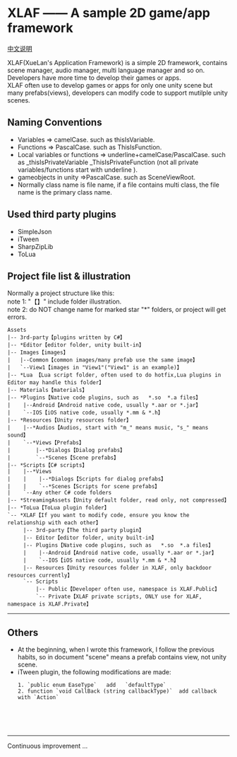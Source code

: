 XLAF —— A sample 2D game/app framework
====================================================
 [中文说明](https://github.com/SES-xuelan/XLAF/blob/master/readme_zh.md)

XLAF(XueLan's Application Framework) is a simple 2D framework, contains scene manager, audio manager, multi language manager and so on. Developers have more time to develop their games or apps.<br />
XLAF often use to develop games or apps for only one unity scene but many prefabs(views), developers can modify  code to support mutilple unity scenes.

## Naming Conventions
* Variables => camelCase. such as thisIsVariable.
* Functions => PascalCase. such as  ThisIsFunction.
* Local variables or functions => underline+camelCase/PascalCase. such as  _thisIsPrivateVariable   _ThisIsPrivateFunction
(not all private variables/functions start with underline ).
* gameobjects in unity =>PascalCase. such as SceneViewRoot.
* Normally class name is file name, if a file contains multi class, the file name is the primary class name.

## Used third party plugins
* SimpleJson
* iTween
* SharpZipLib
* ToLua

## Project file list & illustration
Normally a project structure like this:<br />
note 1: "【】" include folder illustration.<br />
note 2: do NOT change name for marked star "\*" folders, or project will get errors.

```
Assets
|-- 3rd-party【plugins written by C#】
|-- *Editor【editor folder, unity built-in】
|-- Images【images】
|   |--Common【common images/many prefab use the same image】
|   `--View1【images in "View1"("View1" is an example)】
|-- *Lua 【Lua script folder, often used to do hotfix,Lua plugins in  Editor may handle this folder】
|-- Materials【materials】
|-- *Plugins【Native code plugins, such as   *.so  *.a files】
|    |--Android【Android native code, usually *.aar or *.jar】
|    `--IOS【iOS native code, usually *.mm & *.h】
|-- *Resources【Unity resources folder】
|    |--*Audios【Audios, start with "m_" means music, "s_" means sound】
|    `--*Views【Prefabs】
|        |--*Dialogs【Dialog prefabs】
|        `--*Scenes【Scene prefabs】
|-- *Scripts【C# scripts】
|    |--*Views
|    |    |--*Dialogs【Scripts for dialog prefabs】
|    |    `--*Scenes【Scripts for scene prefabs】
|    `--Any other C# code folders
|-- *StreamingAssets【Unity default folder, read only, not compressed】
|-- *ToLua【ToLua plugin folder】
`-- *XLAF【If you want to modify code, ensure you know the relationship with each other】
     |-- 3rd-party【The third party plugin】
     |-- Editor【editor folder, unity built-in】
     |-- Plugins【Native code plugins, such as   *.so  *.a files】
     |    |--Android【Android native code, usually *.aar or *.jar】
     |    `--IOS【iOS native code, usually *.mm & *.h】
     |-- Resources【Unity resources folder in XLAF, only backdoor resources currently】
     `-- Scripts
         |-- Public【Developer often use, namespace is XLAF.Public】
         `-- Private【XLAF private scripts, ONLY use for XLAF, namespace is XLAF.Private】
```


-----
## Others
* At the beginning, when I wrote this framework, I follow the previous habits, so in document "scene" means a prefab contains view, not unity scene.
* iTween plugin, the following modifications are made:
    ```
    1. `public enum EaseType`   add   `defaultType`
    2. function `void CallBack (string callbackType)`  add callback with `Action`
    ```


<br /><br /><br />

---
Continuous improvement ...

